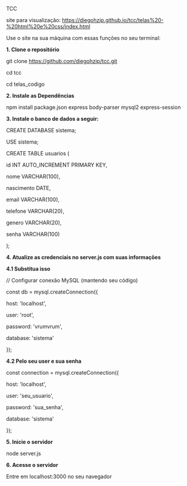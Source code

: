 TCC

site para visualização: https://diegohzip.github.io/tcc/telas%20-%20html%20e%20css/index.html

Use o site na sua máquina com essas funções no seu terminal:

**1. Clone o repositório**

git clone https://github.com/diegohzip/tcc.git

cd tcc

cd telas_codigo

**2. Instale as Dependências**

npm install package.json express body-parser mysql2 express-session

**3. Instale o banco de dados a seguir:**

CREATE DATABASE sistema;

USE sistema;

CREATE TABLE usuarios (

  id INT AUTO_INCREMENT PRIMARY KEY,
  
  nome VARCHAR(100),
  
  nascimento DATE,
  
  email VARCHAR(100),
  
  telefone VARCHAR(20),
  
  genero VARCHAR(20),
  
  senha VARCHAR(100)
  
);


**4. Atualize as credenciais no server.js com suas informações**

**4.1 Substitua isso**

// Configurar conexão MySQL (mantendo seu código)

const db = mysql.createConnection({

  host: 'localhost',
  
  user: 'root',
  
  password: 'vrumvrum',
  
  database: 'sistema'
  
});

**4.2 Pelo seu user e sua senha**

const connection = mysql.createConnection({

  host: 'localhost',
  
  user: 'seu_usuario',
  
  password: 'sua_senha',
  
  database: 'sistema'
  
});

**5. Inicie o servidor**

node server.js

**6. Acesse o servidor**

Entre em localhost:3000 no seu navegador
